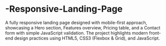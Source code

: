 # -Responsive-Landing-Page
A fully responsive landing page designed with mobile-first approach, showcasing a Hero section, Features overview, Pricing table, and a Contact form with simple JavaScript validation. The project highlights modern front-end design practices using HTML5, CSS3 (Flexbox &amp; Grid), and JavaScript.

